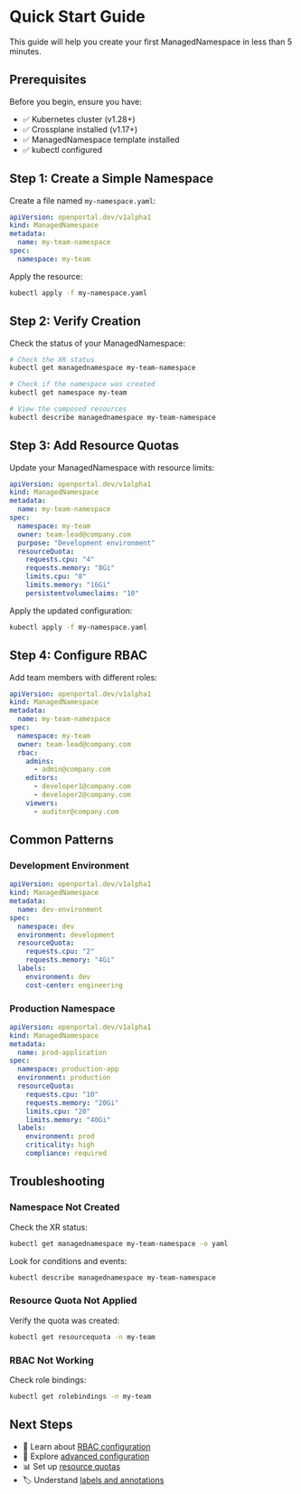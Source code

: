 # Quick Start Guide

This guide will help you create your first ManagedNamespace in less than 5 minutes.

## Prerequisites

Before you begin, ensure you have:

- ✅ Kubernetes cluster (v1.28+)
- ✅ Crossplane installed (v1.17+)
- ✅ ManagedNamespace template installed
- ✅ kubectl configured

## Step 1: Create a Simple Namespace

Create a file named `my-namespace.yaml`:

```yaml
apiVersion: openportal.dev/v1alpha1
kind: ManagedNamespace
metadata:
  name: my-team-namespace
spec:
  namespace: my-team
```

Apply the resource:

```bash
kubectl apply -f my-namespace.yaml
```

## Step 2: Verify Creation

Check the status of your ManagedNamespace:

```bash
# Check the XR status
kubectl get managednamespace my-team-namespace

# Check if the namespace was created
kubectl get namespace my-team

# View the composed resources
kubectl describe managednamespace my-team-namespace
```

## Step 3: Add Resource Quotas

Update your ManagedNamespace with resource limits:

```yaml
apiVersion: openportal.dev/v1alpha1
kind: ManagedNamespace
metadata:
  name: my-team-namespace
spec:
  namespace: my-team
  owner: team-lead@company.com
  purpose: "Development environment"
  resourceQuota:
    requests.cpu: "4"
    requests.memory: "8Gi"
    limits.cpu: "8"
    limits.memory: "16Gi"
    persistentvolumeclaims: "10"
```

Apply the updated configuration:

```bash
kubectl apply -f my-namespace.yaml
```

## Step 4: Configure RBAC

Add team members with different roles:

```yaml
apiVersion: openportal.dev/v1alpha1
kind: ManagedNamespace
metadata:
  name: my-team-namespace
spec:
  namespace: my-team
  owner: team-lead@company.com
  rbac:
    admins:
      - admin@company.com
    editors:
      - developer1@company.com
      - developer2@company.com
    viewers:
      - auditor@company.com
```

## Common Patterns

### Development Environment

```yaml
apiVersion: openportal.dev/v1alpha1
kind: ManagedNamespace
metadata:
  name: dev-environment
spec:
  namespace: dev
  environment: development
  resourceQuota:
    requests.cpu: "2"
    requests.memory: "4Gi"
  labels:
    environment: dev
    cost-center: engineering
```

### Production Namespace

```yaml
apiVersion: openportal.dev/v1alpha1
kind: ManagedNamespace
metadata:
  name: prod-application
spec:
  namespace: production-app
  environment: production
  resourceQuota:
    requests.cpu: "10"
    requests.memory: "20Gi"
    limits.cpu: "20"
    limits.memory: "40Gi"
  labels:
    environment: prod
    criticality: high
    compliance: required
```

## Troubleshooting

### Namespace Not Created

Check the XR status:
```bash
kubectl get managednamespace my-team-namespace -o yaml
```

Look for conditions and events:
```bash
kubectl describe managednamespace my-team-namespace
```

### Resource Quota Not Applied

Verify the quota was created:
```bash
kubectl get resourcequota -n my-team
```

### RBAC Not Working

Check role bindings:
```bash
kubectl get rolebindings -n my-team
```

## Next Steps

- 📖 Learn about [RBAC configuration](../usage/rbac.md)
- 🔧 Explore [advanced configuration](../getting-started/configuration.md)
- 📊 Set up [resource quotas](../usage/resource-quotas.md)
- 🏷️ Understand [labels and annotations](../usage/labels-annotations.md)